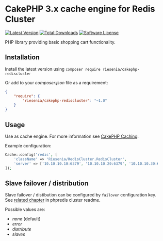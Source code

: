 # CakePHP 3.x cache engine for Redis Cluster

[![Latest Version](https://img.shields.io/packagist/v/riesenia/cakephp-rediscluster.svg?style=flat-square)](https://packagist.org/packages/riesenia/cakephp-rediscluster)
[![Total Downloads](https://img.shields.io/packagist/dt/riesenia/cakephp-rediscluster.svg?style=flat-square)](https://packagist.org/packages/riesenia/cakephp-rediscluster)
[![Software License](https://img.shields.io/badge/license-MIT-brightgreen.svg?style=flat-square)](LICENSE)

PHP library providing basic shopping cart functionality.

## Installation

Install the latest version using `composer require riesenia/cakephp-rediscluster`

Or add to your *composer.json* file as a requirement:

```json
{
    "require": {
        "riesenia/cakephp-rediscluster": "~1.0"
    }
}
```

## Usage

Use as cache engine. For more information see [CakePHP Caching](https://book.cakephp.org/3.0/en/core-libraries/caching.html).

Example configuration:

```php
Cache::config('redis', [
    'className' => 'Riesenia/RedisCluster.RedisCluster',
    'server' => ['10.10.10.10:6379', '10.10.10.20:6379', '10.10.10.30:6379']
]);
```

## Slave failover / distribution

Slave failover / distibution can be configured by `failover` configuration key. See [related chapter](https://github.com/phpredis/phpredis/blob/master/cluster.markdown#automatic-slave-failover--distribution) in phpredis cluster readme.

Possible values are:

- *none* (default)
- *error*
- *distribute*
- *slaves*

